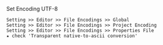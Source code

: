 Set Encoding UTF-8

    Setting >> Editor >> File Encodings >> Global
    Setting >> Editor >> File Encodings >> Project Encoding
    Setting >> Editor >> File Encodings >> Properties File
    ★ check 'Transparent native-to-ascii conversion'